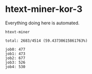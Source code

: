 # htext-miner-kor-3

Everything doing here is automated.

```
htext-miner

total: 2683/4514 (59.43730615861763%)

job0: 477
job1: 473
job2: 677
job3: 526
job4: 530
```